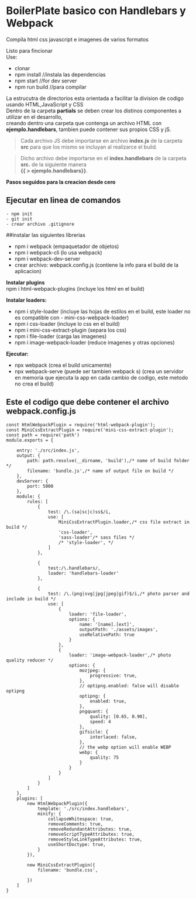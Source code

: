 # BoilerPlate basico con Handlebars y Webpack
Compila html css javascript e imagenes de varios formatos  

Listo para fincionar  
Use:
- clonar
- npm install //instala las dependencias
- npm start //for dev server
- npm run build //para compilar

La estrucutra de directorios esta orientada a facilitar la division de codigo usando HTML,JavaScript y CSS  
Dentro de la carpeta **partials** se deben crear los distinos componentes a utilizar en el desarrollo,  
creando dentro una carpeta que contenga un archivo HTML con **ejemplo.handlebars**, tambien puede contener sus propios CSS y jS. 

> Cada archivo JS debe importarse en archivo **index.js** de la carpeta **src** para que los mismo se incluyan al realizarce el build.   

> Dicho archivo debe importarse en el **index.handlebars** de la carpeta **src.** de la siguiente manera  
**{{ > ejemplo.handlebars}}**. 

**Pasos seguidos para la creacion desde cero**  

## Ejecutar en linea de comandos  
```
- npm init
- git init
- crear archivo .gitignore
```
##instalar las siguientes librerias
- npm i webpack (empaquetador de objetos)
- npm i webpack-cli (lo usa webpack)
- npm i webpack-dev-server
- crear archivo: webpack.config.js (contiene la info para el build de la aplicacion)

**Instalar plugins**  
npm i html-webpack-plugins (incluye los html en el build)

**Instalar loaders:** 
- npm i style-loader (incluye las hojas de estilos en el build, este loader no es compatible con - mini-css-webpack-loader)
- npm i css-loader (incluye lo css en el build)
- npm i mini-css-extract-plugin (separa los css)
- npm i file-loader (carga las imagenes)
- npm i image-webpack-loader (reduce imagenes y otras opciones)

**Ejecutar:**  
- npx webpack (crea el build unicamente)  
- npx webpack-serve (puede ser tambien webpack s) (crea un servidor en memoria que ejecuta la app en cada cambio de codigo, este metodo no crea el build)  

## **Este el codigo que debe contener el archivo webpack.config.js**
```
const HtmlWebpackPlugin = require('html-webpack-plugin');
const MiniCssExtractPlugin = require('mini-css-extract-plugin');
const path = require('path')
module.exports = {

    entry: './src/index.js',
    output: {
        path: path.resolve(__dirname, 'build'),/* name of build folder */
        filename: 'bundle.js',/* name of output file on build */
    },
    devServer: {
        port: 5000
    },
    module: {
        rules: [
            {
                test: /\.(sa|sc|c)ss$/i,
                use: [
                    MiniCssExtractPlugin.loader,/* css file extract in build */
                    'css-loader',
                    'sass-loader'/* sass files */
                    /* 'style-loader', */
                ]
            },

            {
                test:/\.handlebars/,
                loader: 'handlebars-loader'
            },

            {
                test: /\.(png|svg|jpg|jpeg|gif)$/i,/* photo parser and include in build */
                use: [
                    {
                        loader: 'file-loader',
                        options: {
                            name: '[name].[ext]',
                            outputPath: './assets/images',
                            useRelativePath: true
                        }
                    },
                    {
                        loader: 'image-webpack-loader',/* photo quality reducer */
                        options: {
                            mozjpeg: {
                                progressive: true,
                            },
                            // optipng.enabled: false will disable optipng
                            optipng: {
                                enabled: true,
                            },
                            pngquant: {
                                quality: [0.65, 0.90],
                                speed: 4
                            },
                            gifsicle: {
                                interlaced: false,
                            },
                            // the webp option will enable WEBP
                            webp: {
                                quality: 75
                            }
                        }
                    }
                ]
            }
        ]
    },
    plugins: [
        new HtmlWebpackPlugin({
            template: './src/index.handlebars',
            minify: {
                collapseWhitespace: true,
                removeComments: true,
                removeRedundantAttributes: true,
                removeScriptTypeAttributes: true,
                removeStyleLinkTypeAttributes: true,
                useShortDoctype: true,
            }
        }),

        new MiniCssExtractPlugin({
            filename: 'bundle.css',

        })
    ]
}
```

